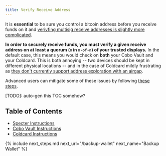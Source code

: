 ```yaml
---
title: Verify Receive Address
---
```


It is **essential** to be sure you control a bitcoin address before you receive funds on it and [veriyfing multisig receive addresses is slightly more complicated](/known-issues/verify-receive-address).

**In order to securely receive funds, you must verify a given receive address on at least a quorum (`m` in `m-of-n`) of your trusted displays.**
In the default case, this means you would check on **both** your Cobo Vault and your Coldcard.
This is both annoying -- two devices should be kept in different physical locations -- and in the case of Coldcard mildly frustrating as [they don't currently support address exploration with an airgap](/known-issues/coldcard#verifying-a-receiving-address-breaks-airgap).

Advanced users can mitigate some of these issues by following [these steps](/verify-receive-address/advanced).

[TODO]: auto-gen this TOC somehow?
## Table of Contents
* [Specter Instructions](/verify-receive-address/specter)
* [Cobo Vault Instructions](/verify-receive-address/cobo)
* [Coldcard Instructions](/verify-receive-address/coldcard)


{% include next_steps.md next_url="/backup-wallet" next_name="Backup Wallet" %}
